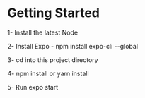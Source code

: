 # Getting Started

1- Install the latest Node

2- Install Expo - npm install expo-cli --global

3- cd into this project directory

4- npm install or yarn install

5- Run expo start
